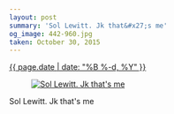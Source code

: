 ```yaml
---
layout: post
summary: 'Sol Lewitt. Jk that&#x27;s me'
og_image: 442-960.jpg
taken: October 30, 2015
---
```


<div class="post">
 <time>
  <a href="/442">
   {{ page.date | date: "%B %-d, %Y" }}
  </a>
 </time>
 <a href="/442">
  <figure data-taken="10/30/2015">
   <img alt="Sol Lewitt. Jk that's me" sizes="(min-width: 700px) 50vw, calc(100vw - 2rem)" src="{{ site.assets_url }}/442-480.jpg" srcset="{{ site.assets_url }}/442-960.jpg 960w, {{ site.assets_url }}/442-720.jpg 720w, {{ site.assets_url }}/442-480.jpg 480w, {{ site.assets_url }}/442-240.jpg 240w"/>
  </figure>
 </a>
 <span>
  Sol Lewitt. Jk that's me
 </span>
</div>
